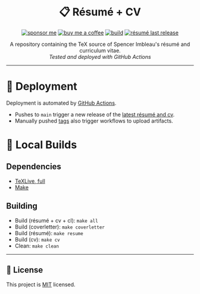 <div align="center">

# 📋 Résumé + CV
[![sponsor me](https://img.shields.io/badge/sponsor-30363D?style=for-the-badge&logo=GitHub-Sponsors&logoColor=#white)](https://github.com/sponsors/simbleau)
[![buy me a coffee](https://img.shields.io/badge/Buy_Me_A_Coffee-FFDD00?style=for-the-badge&logo=buy-me-a-coffee&logoColor=black)](https://buymeacoffee.com/simbleau)
[![build](https://img.shields.io/github/workflow/status/simbleau/resume/build/main?style=for-the-badge&logo=github&label=Build)](https://github.com/simbleau/resume/actions/workflows/build.yml)
[![résumé last release](https://img.shields.io/github/release-date/simbleau/resume?style=for-the-badge&logo=github&label=Last%20Release)](https://github.com/simbleau/resume/releases)

A repository containing the TeX source of Spencer Imbleau's résumé and curriculum vitae.\
_Tested and deployed with GitHub Actions_

</div>

---

# 🤖 Deployment
Deployment is automated by [GitHub Actions](https://github.com/simbleau/resume/actions).
- Pushes to `main` trigger a new release of the [latest résumé and cv](https://github.com/simbleau/resume/releases/tag/latest).
- Manually pushed [tags](https://github.com/simbleau/resume/tags) also trigger workflows to upload artifacts.

# 🔧 Local Builds
## Dependencies
- [TeXLive, full](https://www.tug.org/texlive/)
- [Make](https://www.gnu.org/software/make/)
## Building
- Build (résumé + cv + cl): `make all`
- Build (coverletter): `make coverletter`
- Build (résumé): `make resume`
- Build (cv): `make cv`
- Clean: `make clean`

---

## 🔏 License
This project is [MIT](./LICENSE) licensed.

